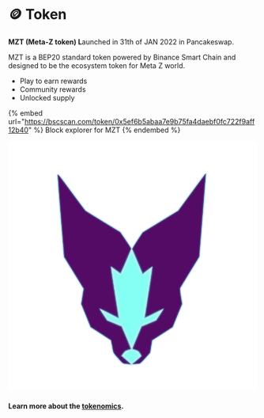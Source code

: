 # 🪙 Token

**MZT (Meta-Z token) L**aunched in 31th of JAN 2022 in Pancakeswap.

MZT is a BEP20 standard token powered by Binance Smart Chain and designed to be the ecosystem token for Meta Z world.

* Play to earn rewards
* Community rewards
* Unlocked supply

{% embed url="https://bscscan.com/token/0x5ef6b5abaa7e9b75fa4daebf0fc722f9aff12b40" %}
Block explorer for MZT
{% endembed %}

![MZT Logo](../.gitbook/assets/MztLogo.png)

#### Learn more about the [tokenomics](../mzt-tokenomics.md).
